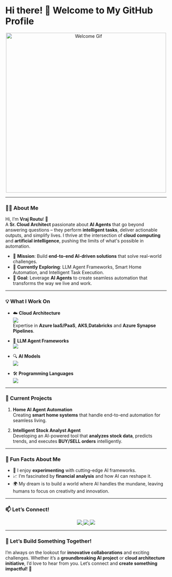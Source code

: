 # Hi there! 👋 Welcome to My GitHub Profile

<p align="center">
  <img src="https://user-images.githubusercontent.com/58345123/231180293-09d6eb26-e9b2-4821-89a4-b34d17ab643b.gif" alt="Welcome Gif" width="500"/>
</p>

---

### 👨‍💻 About Me

Hi, I’m **Vraj Routu**! 🚀  
A **Sr. Cloud Architect** passionate about **AI Agents** that go beyond answering questions – they perform **intelligent tasks**, deliver actionable outputs, and simplify lives. I thrive at the intersection of **cloud computing** and **artificial intelligence**, pushing the limits of what's possible in automation.

- 🔭 **Mission**: Build **end-to-end AI-driven solutions** that solve real-world challenges.
- 🌱 **Currently Exploring**: LLM Agent Frameworks, Smart Home Automation, and Intelligent Task Execution.
- 🎯 **Goal**: Leverage **AI Agents** to create seamless automation that transforms the way we live and work.

---

### 💡 What I Work On

- ☁️ **Cloud Architecture**  
  <img src="https://img.shields.io/badge/Azure-IaaS/PaaS-0078D4?style=flat-square&logo=microsoft-azure&logoColor=white"/>  
  Expertise in **Azure IaaS/PaaS**, **AKS**,**Databricks** and **Azure Synapse Pipelines**.

- 🤖 **LLM Agent Frameworks**  
  <img src="https://img.shields.io/badge/Frameworks-Autogen,%20CrewaAI,%20LangChain,%20Semantic%20Kernel-FF6F00?style=flat-square&logo=openai&logoColor=white"/>  

- 🔍 **AI Models**  
  <img src="https://img.shields.io/badge/Models-Azure%20OpenAI,%20OpenAI,%20Deepseek,%20Vision%20Models-00C7B7?style=flat-square&logo=azure-devops&logoColor=white"/>  

- 🛠️ **Programming Languages**  
  <img src="https://img.shields.io/badge/Languages-Python%20%7C%20Rust-3776AB?style=flat-square&logo=python&logoColor=white"/>  



---

### 🚀 Current Projects

1. **Home AI Agent Automation**  
   Creating **smart home systems** that handle end-to-end automation for seamless living.

2. **Intelligent Stock Analyst Agent**  
   Developing an AI-powered tool that **analyzes stock data**, predicts trends, and executes **BUY/SELL orders** intelligently.

---

### 🎉 Fun Facts About Me

- 🧠 I enjoy **experimenting** with cutting-edge AI frameworks.  
- 📈 I’m fascinated by **financial analysis** and how AI can reshape it.  
- 🌍 My dream is to build a world where AI handles the mundane, leaving humans to focus on creativity and innovation.

---

### 📫 Let’s Connect!

<p align="center">
  <a href="mailto:vrajroutu@gmail.com">
    <img src="https://img.shields.io/badge/Email-vrajroutu@gmail.com-EA4335?style=for-the-badge&logo=gmail&logoColor=white"/>
  </a>
  <a href="https://github.com/vrajroutu">
    <img src="https://img.shields.io/badge/GitHub-vrajroutu-181717?style=for-the-badge&logo=github&logoColor=white"/>
  </a>
  <a href="https://www.linkedin.com/in/vrajkishoreroutu/">
    <img src="https://img.shields.io/badge/LinkedIn-vrajkishoreroutu-0A66C2?style=for-the-badge&logo=linkedin&logoColor=white"/>
  </a>
</p>


---

### 💭 Let’s Build Something Together!

I’m always on the lookout for **innovative collaborations** and exciting challenges. Whether it’s a **groundbreaking AI project** or **cloud architecture initiative**, I’d love to hear from you. Let’s connect and **create something impactful!** 🚀
